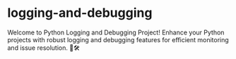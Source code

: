 # logging-and-debugging
Welcome to Python Logging and Debugging Project! Enhance your Python projects with robust logging and debugging features for efficient monitoring and issue resolution. 🐍🛠️
